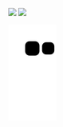 <div> 

  <a href="https://twitter.com/ElGamerLopas" target="_blank" ><img src="https://img.shields.io/badge/-Twitter-%230000FF?style=for-the-badge&logo=twitter&logoColor=white"></a>
<a href="https://discord.com/users/562663127984898048" target="_blank" ><img src="https://img.shields.io/badge/Discord-7289DA?style=for-the-badge&logo=discord&logoColor=white"></a>
 
 ![Snake animation](https://github.com/rafaballerini/rafaballerini/blob/output/github-contribution-grid-snake.svg)
 
</div>
